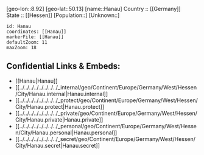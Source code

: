 ﻿---
location: [50.13,8.92] 
mapzoom: [7,12] 
mapmarker: city 
type: City
tags:
- geo/City


SpocWebEntityId: 30754
isDeleted: false
confidential: public

---
[geo-lon::8.92] 
[geo-lat::50.13] 
[name::Hanau] 
Country :: [[Germany]]  
State :: [[Hessen]] 
[Population::] 
[Unknown::] 


```leaflet
id: Hanau
coordinates: [[Hanau]] 
markerFile: [[Hanau]] 
defaultZoom: 11 
maxZoom: 18
```


## Confidential Links & Embeds: 
- [[Hanau|Hanau]]  
- [[../../../../../../../../_internal/geo/Continent/Europe/Germany/West/Hessen/City/Hanau.internal|Hanau.internal]] 
- [[../../../../../../../../_protect/geo/Continent/Europe/Germany/West/Hessen/City/Hanau.protect|Hanau.protect]] 
- [[../../../../../../../../_private/geo/Continent/Europe/Germany/West/Hessen/City/Hanau.private|Hanau.private]] 
- [[../../../../../../../../_personal/geo/Continent/Europe/Germany/West/Hessen/City/Hanau.personal|Hanau.personal]] 
- [[../../../../../../../../_secret/geo/Continent/Europe/Germany/West/Hessen/City/Hanau.secret|Hanau.secret]] 
